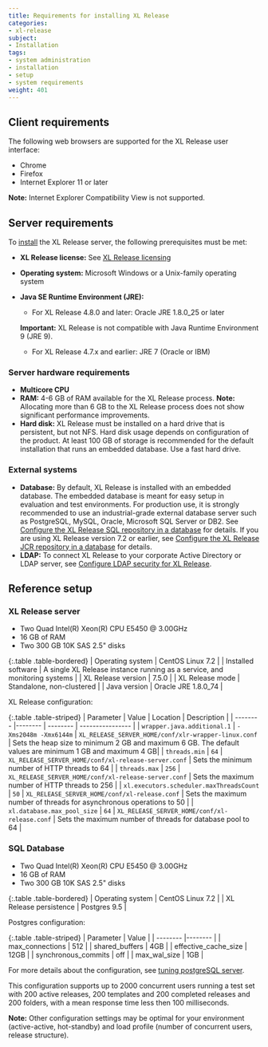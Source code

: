 ```yaml
---
title: Requirements for installing XL Release
categories:
- xl-release
subject:
- Installation
tags:
- system administration
- installation
- setup
- system requirements
weight: 401
---
```


## Client requirements

The following web browsers are supported for the XL Release user interface:

* Chrome
* Firefox
* Internet Explorer 11 or later

**Note:** Internet Explorer Compatibility View is not supported.

## Server requirements

To [install](/xl-release/how-to/install-xl-release.html) the XL Release server, the following prerequisites must be met:

* **XL Release license:** See [XL Release licensing](/xl-release/concept/xl-release-licensing.html)
* **Operating system:** Microsoft Windows or a Unix-family operating system
* **Java SE Runtime Environment (JRE):**
    * For XL Release 4.8.0 and later: Oracle JRE 1.8.0_25 or later

    **Important:** XL Release is not compatible with Java Runtime Environment 9 (JRE 9).

    * For XL Release 4.7.x and earlier: JRE 7 (Oracle or IBM)

### Server hardware requirements

* **Multicore CPU**
* **RAM:** 4-6 GB of RAM available for the XL Release process. **Note:** Allocating more than 6 GB to the XL Release process does not show significant performance improvements.
* **Hard disk:** XL Release must be installed on a hard drive that is persistent, but not NFS. Hard disk usage depends on configuration of the product. At least 100 GB of storage is recommended for the default installation that runs an embedded database. Use a fast hard drive.

### External systems

* **Database:** By default, XL Release is installed with an embedded database. The embedded database is meant for easy setup in evaluation and test environments. For production use, it is strongly recommended to use an industrial-grade external database server such as PostgreSQL, MySQL, Oracle, Microsoft SQL Server or DB2. See [Configure the XL Release SQL repository in a database](/xl-release/how-to/configure-the-xl-release-sql-repository-in-a-database.html) for details.
If you are using XL Release version 7.2 or earlier, see [Configure the XL Release JCR repository in a database](/xl-release/how-to/configure-the-xl-release-repository-in-a-database.html) for details.
* **LDAP:** To connect XL Release to your corporate Active Directory or LDAP server, see [Configure LDAP security for XL Release](/xl-release/how-to/configure-ldap-security-for-xl-release.html).

## Reference setup

### XL Release server

* Two Quad Intel(R) Xeon(R) CPU E5450 @ 3.00GHz
* 16 GB of RAM
* Two 300 GB 10K SAS 2.5" disks

{:.table .table-bordered}
| Operating system | CentOS Linux 7.2 |
| Installed software | A single XL Release instance running as a service, and monitoring systems |
| XL Release version | 7.5.0 |
| XL Release mode | Standalone, non-clustered |
| Java version | Oracle JRE 1.8.0_74 |

XL Release configuration:

{:.table .table-striped}
| Parameter | Value | Location  | Description |
| -------- |-------- | -------- | ---------------- |
| `wrapper.java.additional.1` | `-Xms2048m -Xmx6144m` | `XL_RELEASE_SERVER_HOME/conf/xlr-wrapper-linux.conf` | Sets the heap size to minimum 2 GB and maximum 6 GB. The default values are minimum 1 GB and maximum 4 GB|
| `threads.min` | `64` | `XL_RELEASE_SERVER_HOME/conf/xl-release-server.conf` | Sets the minimum number of HTTP threads to 64  |
| `threads.max` | `256` | `XL_RELEASE_SERVER_HOME/conf/xl-release-server.conf` | Sets the maximum number of HTTP threads to 256  |
| `xl.executors.scheduler.maxThreadsCount` | `50` | `XL_RELEASE_SERVER_HOME/conf/xl-release.conf` | Sets the maximum number of threads for asynchronous operations to 50  |
| `xl.database.max_pool_size` | `64` | `XL_RELEASE_SERVER_HOME/conf/xl-release.conf` | Sets the maximum number of threads for database pool to 64  |

### SQL Database

* Two Quad Intel(R) Xeon(R) CPU E5450 @ 3.00GHz
* 16 GB of RAM
* Two 300 GB 10K SAS 2.5" disks

{:.table .table-bordered}
| Operating system | CentOS Linux 7.2 |
| XL Release persistence | Postgres 9.5 |

Postgres configuration:

{:.table .table-striped}
| Parameter | Value |
| -------- |-------- |
| max_connections | 512 |
| shared_buffers | 4GB |
| effective_cache_size | 12GB |
| synchronous_commits | off |
| max_wal_size | 1GB |

For more details about the configuration, see [tuning postgreSQL server](https://wiki.postgresql.org/wiki/Tuning_Your_PostgreSQL_Server).

This configuration supports up to 2000 concurrent users running a test set with 200 active releases, 200 templates and 200 completed releases and 200 folders, with a mean response time less then 100 milliseconds.

**Note:** Other configuration settings may be optimal for your environment (active-active, hot-standby) and load profile (number of concurrent users, release structure).

